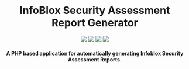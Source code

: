 
<h1 align="center">
  <br>
  <!--<a href=""><img src="" alt="Markdownify" width="200"></a>-->
  <br>
  InfoBlox Security Assessment Report Generator
  <br>
</h1>

<p align="center">
  <a href="https://github.com/TehMuffinMoo/ib-sa-report"><img src="https://img.shields.io/github/deployments/TehMuffinMoo/ib-sa-report/production?label=Production"></a>
  <a href="https://github.com/TehMuffinMoo/ib-sa-report"><img src="https://img.shields.io/github/languages/code-size/TehMuffinMoo/ib-sa-report.svg?label=Code%20Size"></a>
  <a href="https://raw.githubusercontent.com/TehMuffinMoo/ib-sa-report/main/LICENSE"><img src="https://img.shields.io/github/license/TehMuffinMoo/ib-sa-report?label=License"></a>
  <a href="https://www.codefactor.io/repository/github/tehmuffinmoo/ib-sa-report"><img src="https://www.codefactor.io/repository/github/tehmuffinmoo/ib-sa-report/badge"></a>
</p>

<h4 align="center">A PHP based application for automatically generating Infoblox Security Assessment Reports.</h4>